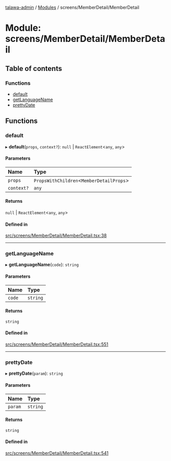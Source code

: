 [talawa-admin](../README.md) / [Modules](../modules.md) / screens/MemberDetail/MemberDetail

# Module: screens/MemberDetail/MemberDetail

## Table of contents

### Functions

- [default](screens_MemberDetail_MemberDetail.md#default)
- [getLanguageName](screens_MemberDetail_MemberDetail.md#getlanguagename)
- [prettyDate](screens_MemberDetail_MemberDetail.md#prettydate)

## Functions

### default

▸ **default**(`props`, `context?`): ``null`` \| `ReactElement`\<`any`, `any`\>

#### Parameters

| Name | Type |
| :------ | :------ |
| `props` | `PropsWithChildren`\<`MemberDetailProps`\> |
| `context?` | `any` |

#### Returns

``null`` \| `ReactElement`\<`any`, `any`\>

#### Defined in

[src/screens/MemberDetail/MemberDetail.tsx:38](https://github.com/ice-009/talawa-admin/blob/843d265/src/screens/MemberDetail/MemberDetail.tsx#L38)

___

### getLanguageName

▸ **getLanguageName**(`code`): `string`

#### Parameters

| Name | Type |
| :------ | :------ |
| `code` | `string` |

#### Returns

`string`

#### Defined in

[src/screens/MemberDetail/MemberDetail.tsx:551](https://github.com/ice-009/talawa-admin/blob/843d265/src/screens/MemberDetail/MemberDetail.tsx#L551)

___

### prettyDate

▸ **prettyDate**(`param`): `string`

#### Parameters

| Name | Type |
| :------ | :------ |
| `param` | `string` |

#### Returns

`string`

#### Defined in

[src/screens/MemberDetail/MemberDetail.tsx:541](https://github.com/ice-009/talawa-admin/blob/843d265/src/screens/MemberDetail/MemberDetail.tsx#L541)
